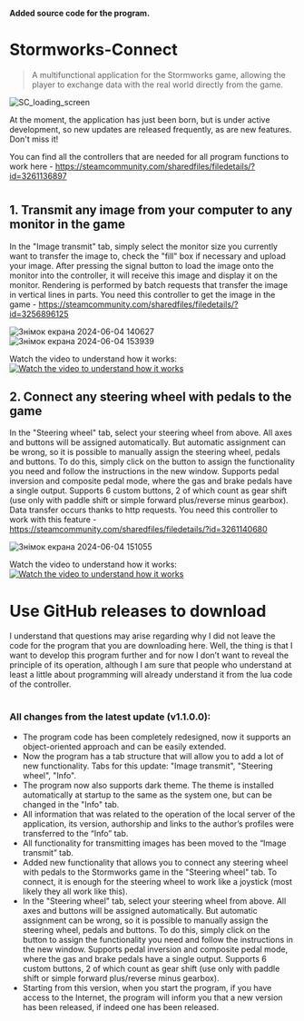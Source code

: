 **Added source code for the program.**

# Stormworks-Connect
>A multifunctional application for the Stormworks game, allowing the player to exchange data with the real world directly from the game.

![SC_loading_screen](https://github.com/DilerFeed/Stormworks-Connect/assets/33964247/8cf1a61f-1e31-47e4-a362-ea75258e27b5)

At the moment, the application has just been born, but is under active development, so new updates are released frequently, as are new features. Don't miss it!

You can find all the controllers that are needed for all program functions to work here - https://steamcommunity.com/sharedfiles/filedetails/?id=3261136897

#

## 1. Transmit any image from your computer to any monitor in the game
In the "Image transmit" tab, simply select the monitor size you currently want to transfer the image to, check the "fill" box if necessary and upload your image. After pressing the signal button to load the image onto the monitor into the controller, it will receive this image and display it on the monitor. Rendering is performed by batch requests that transfer the image in vertical lines in parts.
You need this controller to get the image in the game - https://steamcommunity.com/sharedfiles/filedetails/?id=3256896125

![Знімок екрана 2024-06-04 140627](https://github.com/DilerFeed/Stormworks-Connect/assets/33964247/a0b456ab-7f85-443f-b47f-d051b31e5748)
![Знімок екрана 2024-06-04 153939](https://github.com/DilerFeed/Stormworks-Connect/assets/33964247/5fbbf182-c634-454a-b214-6f7b754b6b10)

Watch the video to understand how it works:
[![Watch the video to understand how it works](https://img.youtube.com/vi/yDV3IyEmLcY/0.jpg)](https://www.youtube.com/watch?v=yDV3IyEmLcY)

## 2. Connect any steering wheel with pedals to the game
In the "Steering wheel" tab, select your steering wheel from above. All axes and buttons will be assigned automatically. But automatic assignment can be wrong, so it is possible to manually assign the steering wheel, pedals and buttons. To do this, simply click on the button to assign the functionality you need and follow the instructions in the new window. Supports pedal inversion and composite pedal mode, where the gas and brake pedals have a single output. Supports 6 custom buttons, 2 of which count as gear shift (use only with paddle shift or simple forward plus/reverse minus gearbox). Data transfer occurs thanks to http requests.
You need this controller to work with this feature - https://steamcommunity.com/sharedfiles/filedetails/?id=3261140680

![Знімок екрана 2024-06-04 151055](https://github.com/DilerFeed/Stormworks-Connect/assets/33964247/593d4b62-78fb-465b-b9d0-93f88be6a93d)

Watch the video to understand how it works:
[![Watch the video to understand how it works](https://img.youtube.com/vi/JS2815DQp7o/0.jpg)](https://www.youtube.com/watch?v=JS2815DQp7o)

# Use GitHub releases to download

I understand that questions may arise regarding why I did not leave the code for the program that you are downloading here. Well, the thing is that I want to develop this program further and for now I don’t want to reveal the principle of its operation, although I am sure that people who understand at least a little about programming will already understand it from the lua code of the controller.

#

### All changes from the latest update (v1.1.0.0):
* The program code has been completely redesigned, now it supports an object-oriented approach and can be easily extended.
* Now the program has a tab structure that will allow you to add a lot of new functionality. Tabs for this update: "Image transmit", "Steering wheel", "Info".
* The program now also supports dark theme. The theme is installed automatically at startup to the same as the system one, but can be changed in the "Info" tab.
* All information that was related to the operation of the local server of the application, its version, authorship and links to the author’s profiles were transferred to the “Info” tab.
* All functionality for transmitting images has been moved to the “Image transmit” tab.
* Added new functionality that allows you to connect any steering wheel with pedals to the Stormworks game in the "Steering wheel" tab. To connect, it is enough for the steering wheel to work like a joystick (most likely they all work like this).
* In the "Steering wheel" tab, select your steering wheel from above. All axes and buttons will be assigned automatically. But automatic assignment can be wrong, so it is possible to manually assign the steering wheel, pedals and buttons. To do this, simply click on the button to assign the functionality you need and follow the instructions in the new window. Supports pedal inversion and composite pedal mode, where the gas and brake pedals have a single output. Supports 6 custom buttons, 2 of which count as gear shift (use only with paddle shift or simple forward plus/reverse minus gearbox).
* Starting from this version, when you start the program, if you have access to the Internet, the program will inform you that a new version has been released, if indeed one has been released.
